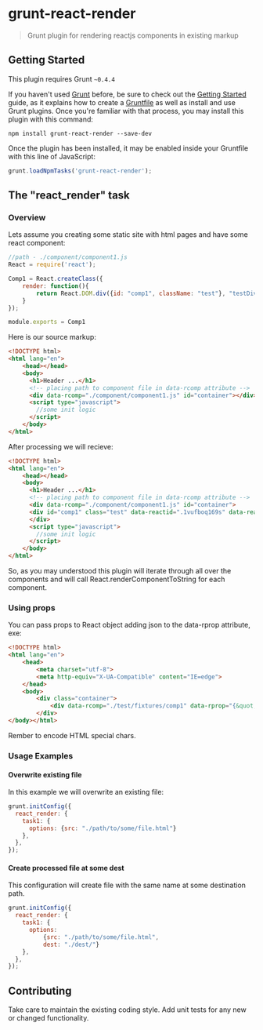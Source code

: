 # grunt-react-render

> Grunt plugin for rendering reactjs components in existing markup

## Getting Started
This plugin requires Grunt `~0.4.4`

If you haven't used [Grunt](http://gruntjs.com/) before, be sure to check out the [Getting Started](http://gruntjs.com/getting-started) guide, as it explains how to create a [Gruntfile](http://gruntjs.com/sample-gruntfile) as well as install and use Grunt plugins. Once you're familiar with that process, you may install this plugin with this command:

```shell
npm install grunt-react-render --save-dev
```

Once the plugin has been installed, it may be enabled inside your Gruntfile with this line of JavaScript:

```js
grunt.loadNpmTasks('grunt-react-render');
```

## The "react_render" task

### Overview
Lets assume you creating some static site with html pages and have some react component:


```js
//path - ./component/component1.js
React = require('react');

Comp1 = React.createClass({
    render: function(){
        return React.DOM.div({id: "comp1", className: "test"}, "testDiv")
    }
});

module.exports = Comp1
```


Here is our source markup:

```html
<!DOCTYPE html>
<html lang="en">
    <head></head>
    <body>
      <h1>Header ...</h1>
      <!-- placing path to component file in data-rcomp attribute -->
      <div data-rcomp="./component/component1.js" id="container"></div>
      <script type="javascript">
        //some init logic
      </script>
    </body>
</html>
```

After processing we will recieve:
```html
<!DOCTYPE html>
<html lang="en">
    <head></head>
    <body>
      <h1>Header ...</h1>
      <!-- placing path to component file in data-rcomp attribute -->
      <div data-rcomp="./component/component1.js" id="container">
      <div id="comp1" class="test" data-reactid=".1vufboq169s" data-react-checksum="1034950555">testDiv</div>
      </div>
      <script type="javascript">
        //some init logic
      </script>
    </body>
</html>
```

So, as you may understood this plugin will iterate through all over the components and will call React.renderComponentToString for each component.

### Using props

You can pass props to React object adding json to the data-rprop attribute, exe:

```html
<!DOCTYPE html>
<html lang="en">
    <head>
        <meta charset="utf-8">
        <meta http-equiv="X-UA-Compatible" content="IE=edge">
    </head>
    <body>
        <div class="container">
            <div data-rcomp="./test/fixtures/comp1" data-rprop="{&quot;p1&quot;:&quot;val1&quot;}" id="container"></div>            
        </div>
</body></html>
```

Rember to encode HTML special chars.

### Usage Examples

#### Overwrite existing file
In this example we will overwrite an existing file:

```js
grunt.initConfig({
  react_render: {
    task1: {
      options: {src: "./path/to/some/file.html"}
    },
  },
});
```

#### Create processed file at some dest
This configuration will create file with the same name at some destination path.
```js
grunt.initConfig({
  react_render: {
    task1: {
      options: 
          {src: "./path/to/some/file.html",
          dest: "./dest/"}
    },
  },
});
```

## Contributing
Take care to maintain the existing coding style. Add unit tests for any new or changed functionality.
